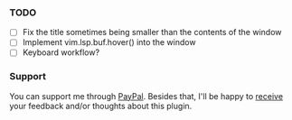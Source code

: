 ### TODO
- [ ] Fix the title sometimes being smaller than the contents of the window
- [ ] Implement vim.lsp.buf.hover() into the window
- [ ] Keyboard workflow?

### Support
You can support me through [PayPal](https://www.paypal.com/paypalme/soulis1256). Besides that, I'll be happy to [receive](https://discord.com/users/319490489411829761) your feedback and/or thoughts about this plugin.
